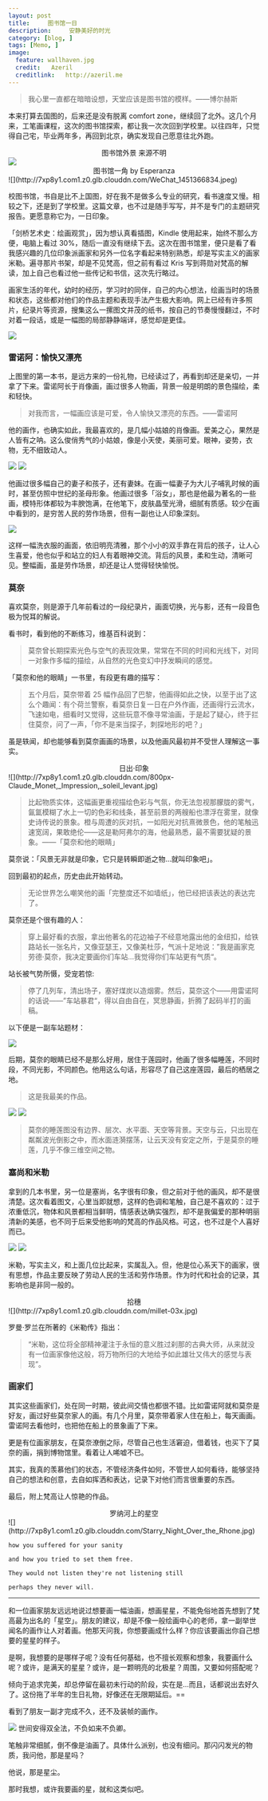 ```yaml
---
layout: post  
title:     图书馆一日
description:     安静美好的时光
category: [blog, ]  
tags: [Memo, ]  
image:
  feature: wallhaven.jpg
  credit:   Azeril
  creditlink:   http://azeril.me
---
```


> 我心里一直都在暗暗设想，天堂应该是图书馆的模样。——博尔赫斯

本来打算去国图的，后来还是没有脱离 comfort zone，继续回了北外。这几个月来，工笔画课程，这次的图书馆探索，都让我一次次回到学校里。以往四年，只觉得自己宅，毕业两年多，再回到北京，确实发现自己愿意往北外跑。

<center>图书馆外景  来源不明</center>
<img src="http://7xp8y1.com1.z0.glb.clouddn.com/Library.jpg">

<center>图书馆一角  by Esperanza </center>
![](http://7xp8y1.com1.z0.glb.clouddn.com/WeChat_1451366834.jpeg)

校图书馆，书自是比不上国图，好在我不是做多么专业的研究，看书速度又慢。相较之下，还是到了学校里。这篇文章，也不过是随手写写，并不是专门的主题研究报告。更愿意称它为，一日印象。

「剑桥艺术史：绘画观赏」，因为想认真看插图，Kindle 使用起来，始终不那么方便，电脑上看过 30%，随后一直没有继续下去。这次在图书馆里，便只是看了看我感兴趣的几位印象派画家和另外一位名字看起来特别熟悉，却是写实主义的画家米勒。遍寻那片书架，却是不见梵高，但之前有看过 Kris 写到蒋勋对梵高的解读，加上自己也看过他一些传记和书信，这次先行略过。

画家生活的年代，幼时的经历，学习时的同伴，自己的内心想法，绘画当时的场景和状态，这些都对他们的作品主题和表现手法产生极大影响。网上已经有许多照片，纪录片等资源，搜集这么一摞图文并茂的纸书，按自己的节奏慢慢翻过，不时对着一段话，或是一幅图的局部静静端详，感觉却是更佳。

![](http://7xp8y1.com1.z0.glb.clouddn.com/WeChat_1463917499.jpeg)

### 雷诺阿：愉快又漂亮

上图里的第一本书，是远方来的一份礼物，已经读过了，再看到却还是亲切，一并拿了下来。雷诺阿长于肖像画，画过很多人物画，背景一般是明朗的景色描绘，柔和轻快。

> 对我而言，一幅画应该是可爱，令人愉快又漂亮的东西。——雷诺阿

他的画作，也确实如此，我最喜欢的，是几幅小姑娘的肖像画。爱美之心，果然是人皆有之呐。这么俊俏秀气的小姑娘，像是小天使，美丽可爱。眼神，姿势，衣物，无不细致动人。

![](http://7xp8y1.com1.z0.glb.clouddn.com/8e3aafde354f4ff17c760fbc17f55021.jpg)
![](http://7xp8y1.com1.z0.glb.clouddn.com/url.jpg)

他画过很多幅自己的妻子和孩子，还有妻妹。在画一幅妻子为大儿子哺乳时候的画时，甚至仿照中世纪的圣母形象。他画过很多「浴女」，那也是他最为著名的一些画，模特形体都较为丰腴饱满，在他笔下，皮肤晶莹光滑，细腻有质感。较少在画中看到的，是穷苦人民的劳作场景，但有一副也让人印象深刻。

![](http://7xp8y1.com1.z0.glb.clouddn.com/a9728d66ffb0a989062b38d2b8def4ec.jpg)

这样一幅洗衣服的画面，依旧明亮清雅，那个小小的双手靠在背后的孩子，让人心生喜爱，他也似乎和站立的妇人有着眼神交流。背后的风景，柔和生动，清晰可见。整幅画，虽是劳作场景，却还是让人觉得轻快愉悦。

### 莫奈

喜欢莫奈，则是源于几年前看过的一段纪录片，画面切换，光与影，还有一段音色极为悦耳的解说。

看书时，看到他的不断练习，维基百科说到：

> 莫奈曾长期探索光色与空气的表现效果，常常在不同的时间和光线下，对同一对象作多幅的描绘，从自然的光色变幻中抒发瞬间的感觉。

「莫奈和他的眼睛」一书里，有段更有趣的描写：

> 五个月后，莫奈带着 25 幅作品回了巴黎，他画得如此之快，以至于出了这么个趣闻：有个荷兰警察，看莫奈日复一日在户外作画，还画得行云流水，飞速如电，细看时又觉得，这些玩意不像寻常油画，于是起了疑心，终于拦住莫奈，问了一声，「你不是来当探子，刺探地形的吧？」

虽是轶闻，却也能够看到莫奈画画的场景，以及他画风最初并不受世人理解这一事实。

<center>日出·印象</center>
![](http://7xp8y1.com1.z0.glb.clouddn.com/800px-Claude_Monet,_Impression,_soleil_levant.jpg)

> 
> 比起物质实体，这幅画更重视描绘色彩与气氛，你无法忽视那朦胧的雾气，氤氲模糊了水上一切的色彩和线条，甚至前景的两艘船也漂浮在雾里，就像史诗传说的景象。橙与周遭的灰对抗，一如阳光对抗熹微景色，他的笔触迅速宽阔，果敢绝伦——这是勒阿弗尔的海，他最熟悉，最不需要犹疑的景象。——「莫奈和他的眼睛」

莫奈说：「风景无非就是印象，它只是转瞬即逝之物...就叫印象吧」。

回到最初的起点，历史由此开始转动。

> 无论世界怎么嘲笑他的画「完整度还不如墙纸」，他已经把该表达的表达完了。

莫奈还是个很有趣的人：

> 穿上最好看的衣服，拿出他著名的花边袖子不经意地露出他的金纽扣，给铁路站长一张名片，又像亚瑟王，又像美杜莎，气派十足地说：”我是画家克劳德·莫奈，我决定要画你们车站...我觉得你们车站更有气质“。

站长被气势所慑，受宠若惊:

> 停了几列车，清出场子，塞好煤炭以造烟雾。然后，莫奈这个——用雷诺阿的话说——”车站暴君“，得以自由自在，冥思静画，折腾了起码半打的画稿。

以下便是一副车站题材：

![](http://7xp8y1.com1.z0.glb.clouddn.com/Claude_Monet_-_Arrival_of_the_Normandy_Train,_Gare_Saint-Lazare_-_Google_Art_Project.jpg)

后期，莫奈的眼睛已经不是那么好用，居住于莲园时，他画了很多幅睡莲，不同时段，不同光影，不同颜色。他用这么句话，形容尽了自己这座莲园，最后的栖居之地。

> 这是我最美的作品。

![](http://7xp8y1.com1.z0.glb.clouddn.com/800px-Claude_Monet_Water_Lilies_1908.jpg)
![](http://7xp8y1.com1.z0.glb.clouddn.com/Claude_Monet_-_Water_Lilies_-_1906,_Ryerson.jpg)

> 莫奈的睡莲图没有边界、层次、水平面、天空等背景。天空与云，只出现在粼粼波光倒影之中，而水面涟漪摆荡，让云天没有安定之所，于是莫奈的睡莲，几乎不像三维空间之物。

### 塞尚和米勒

拿到的几本书里，另一位是塞尚，名字很有印象，但之前对于他的画风，却不是很清楚。这次看着图文，心里当即就想，这样的色调和笔触，自己是不喜欢的：过于浓重低沉，物体和风景都相当鲜明，情感表达确实强烈，却不是我偏爱的那种明丽清新的美感，也不同于后来受他影响的梵高的作品风格。可这，也不过是个人喜好而已。

![](http://7xp8y1.com1.z0.glb.clouddn.com/sduh.jpeg)
![](http://7xp8y1.com1.z0.glb.clouddn.com/Les_joueurs_de_carte.jpg)

米勒，写实主义，和上面几位比起来，实属乱入。但，他是位心系天下的画家，很有思想，作品主要反映了劳动人民的生活和劳作场景。作为时代和社会的记录，其影响也是非同一般的。

<center>拾穗</center>
![](http://7xp8y1.com1.z0.glb.clouddn.com/millet-03x.jpg)

罗曼·罗兰在所著的《米勒传》指出：

> “米勒，这位将全部精神灌注于永恒的意义胜过刹那的古典大师，从来就没有一位画家像他这般，将万物所归的大地给予如此雄壮又伟大的感觉与表现”。

### 画家们

其实这些画家们，处在同一时期，彼此间交情也都很不错。比如雷诺阿就和莫奈是好友，画过好些莫奈家人的画。有几个月里，莫奈带着家人住在船上，每天画画。雷诺阿去看他时，也把他在船上的景象画了下来。

更是有位画家朋友，在莫奈潦倒之际，尽管自己也生活窘迫，借着钱，也买下了莫奈的画，捐到博物馆里。看着让人唏嘘不已。

其实，我真的羡慕他们的状态，不管经济条件如何，不管世人如何看待，能够坚持自己的想法和创意，去自如挥洒和表达，记录下对他们而言很重要的东西。

最后，附上梵高让人惊艳的作品。

<center>罗纳河上的星空</center>
![](http://7xp8y1.com1.z0.glb.clouddn.com/Starry_Night_Over_the_Rhone.jpg)

	how you suffered for your sanity

	and how you tried to set them free.

	They would not listen they're not listening still

	perhaps they never will.

***

和一位画家朋友远远地说过想要画一幅油画，想画星星，不能免俗地首先想到了梵高最为出名的「星空」。朋友的建议，却是不像一般绘画中心的老师，拿一副举世闻名的画作让人对着画。他那天问我，你想要画成什么样？你应该要画出你自己想要的星星的样子。

是啊，我想要的是哪样子呢？没有任何基础，也不擅长观察和想象，我要画什么呢？或许，是满天的星星？或许，是一颗明亮的北极星？周围，又要如何搭配呢？

倾向于追求完美，却总停留在最初未行动的阶段，实在是...而且，话都说出去好久了。这份拖了半年的生日礼物，好像还在无限期延后。== 

看到了朋友一副才完成不久，还不及装帧的画作。

![](http://7xp8y1.com1.z0.glb.clouddn.com/Stardust.jpg)
世间安得双全法，不负如来不负卿。

笔触非常细腻，倒不像是油画了。具体什么派别，也没有细问。那闪闪发光的物质，我问他，那是星吗？

他说，那是星尘。

那时我想，或许我要画的星，就和这类似吧。
